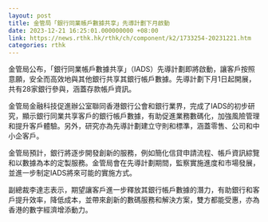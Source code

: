```yaml
---
layout: post
title: 金管局「銀行同業帳戶數據共享」先導計劃下月啟動
date: 2023-12-21 16:25:01.000000000 +08:00
link: https://news.rthk.hk/rthk/ch/component/k2/1733254-20231221.htm
categories: rthk
---
```


金管局公布，「銀行同業帳戶數據共享」（IADS）先導計劃即將啟動，讓客戶按照意願，安全而高效地與其他銀行共享其銀行帳戶數據。先導計劃下月1日起開展，共有28家銀行參與，涵蓋存款帳戶資訊。

金管局金融科技促進辦公室聯同香港銀行公會和銀行業界，完成了IADS的初步研究，顯示銀行同業共享客戶的銀行帳戶數據，有助促進業務數碼化，加強風險管理和提升客戶體驗。另外，研究亦為先導計劃建立守則和標準，涵蓋零售、公司和中小企客戶。

金管局預計，銀行將逐步開發創新的服務，例如簡化信貸申請流程、帳戶資訊綜覽和以數據為本的定製服務。金管局會在先導計劃期間，監察實施進度和市場發展，並進一步制定IADS將來可能的實施方式。

副總裁李達志表示，期望讓客戶​進一步釋放其銀行帳戶數據的潛力，有助銀行和客戶提升效率，降低成本，並帶來創新的數碼服務和解決方案，雙方都能受惠，亦為香港的數字經濟增添動力。
